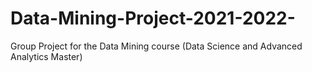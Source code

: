 # Data-Mining-Project-2021-2022-
Group Project for the Data Mining course (Data Science and Advanced Analytics Master)
